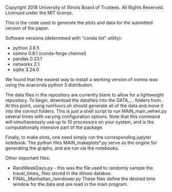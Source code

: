 Copyright 2018 University of Illinois Board of Trustees. All Rights Reserved. Licensed under the MIT license.

This is the code used to generate the plots and data for the submitted version of the paper.

Software versions (determined with "conda list" utility):

* python 3.6.5
* osmnx 0.8.1 (conda-forge channel)
* pandas 0.23.1
* networkx 2.1
* sqlite 3.24.0

We found that the easiest way to install a working version of osmnx was using the anaconda python 3 distribution.

The data files in the repository are currently blank to allow for a lightweight repository. To begin, download the datafiles into the DATA_... folders from <insert url>. At this point, using runHours.sh should generate all of the data and move it into the correct folders. This is just a shell script to run MAIN_main_vehmi.py several times with varying configuration options. Note that this command will simultaneously use up to 10 processors on your system, and is the computationally intensive part of the package.
  
Finally, to make plots, one need simply run the corresponding jupyter notebook. The python files MAIN_makeplots*.py serve as the engine for generating the graphs, and are run via the notebooks. 

Other important files:

* RandWeekDays.py - this was the file used to randomly sample the travel_times_<year> files stored in the illinois databse.
* FINAL_Manhattan_<name>/windower.py These files define the desired time window for the data and are read in the main program.
